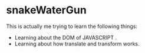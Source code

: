 # snakeWaterGun
This is actually me trying to learn the following things:
- Learning about the DOM of JAVASCRIPT .
- Learning about how translate and transform works.